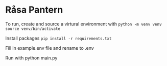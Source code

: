 # Råsa Pantern

To run, create and source a virtural environment with
`python -m venv venv`
`source venv/bin/activate`

Install packages
`pip install -r requirements.txt`

Fill in example.env file and rename to .env

Run with python main.py
